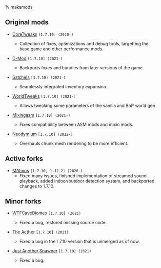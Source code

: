 % makamods

## Original mods

* [CoreTweaks](https://github.com/makamys/CoreTweaks) `[1.7.10] (2020-)`
    * Collection of fixes, optimizations and debug tools, targetting the base game and other performance mods.

* [D-Mod](https://github.com/makamys/DMod) `[1.7.10] (2021-)`
    * Backports foxes and bundles from later versions of the game.

* [Satchels](https://github.com/makamys/Satchels) `[1.7.10] (2021-)`
    * Seamlessly integrated inventory expansion.

* [WorldTweaks](https://github.com/makamys/WorldTweaks) `[1.7.10] (2021-)`
    * Allows tweaking some parameters of the vanilla and BoP world gen.

* [Mixingasm](https://github.com/makamys/Mixingasm) `[1.7.10] (2021-)`
    * Fixes compatibility between ASM mods and mixin mods.

* [Neodymium](https://github.com/makamys/Neodymium) `[1.7.10] (2022-)`
    * Overhauls chunk mesh rendering to be more efficient.

## Active forks

* [MAtmos](https://github.com/makamys/MAtmos) `[1.7.10, 1.12.2] (2020-)`
    * Fixed many issues, finished implementation of streamed sound playback, added indoor/outdoor detection system, and backported changes to 1.7.10.

## Minor forks

* [WTFCaveBiomes](https://github.com/makamys/WTFCavebiomes) `[1.7.10] (2021)`
    * Fixed a bug, restored missing source code.

* [The Aether](https://github.com/makamys/The-Aether-Archived/tree/fix-buttons-in-modded-guis) `[1.7.10] (2021)`
    * Fixed a bug in the 1.7.10 version that is unmerged as of now.

* [Just Another Spawner](https://github.com/makamys/JustAnotherSpawner) `[1.7.10] (2021)`
    * Fixed a bug.

